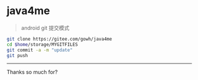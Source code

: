 # java4me

> android git 提交模式
```bash
git clone https://gitee.com/gowh/java4me
cd $home/storage/MYGITFILES
git commit -a -m "update"
git push
```
----
Thanks so much for?
